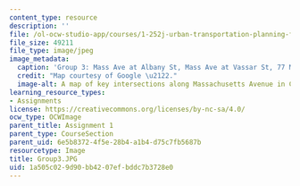 ```yaml
---
content_type: resource
description: ''
file: /ol-ocw-studio-app/courses/1-252j-urban-transportation-planning-fall-2016/1a505c029d90bb4207efbddc7b3728e0_Group3.JPG
file_size: 49211
file_type: image/jpeg
image_metadata:
  caption: 'Group 3: Mass Ave at Albany St, Mass Ave at Vassar St, 77 Mass Ave.'
  credit: "Map courtesy of Google \u2122."
  image-alt: A map of key intersections along Massachusetts Avenue in Cambridge, MA.
learning_resource_types:
- Assignments
license: https://creativecommons.org/licenses/by-nc-sa/4.0/
ocw_type: OCWImage
parent_title: Assignment 1
parent_type: CourseSection
parent_uid: 6e5b8372-4f5e-28b4-a1b4-d75c7fb5687b
resourcetype: Image
title: Group3.JPG
uid: 1a505c02-9d90-bb42-07ef-bddc7b3728e0
---
```

